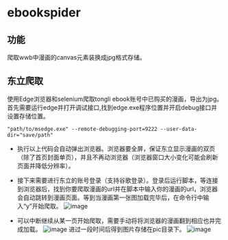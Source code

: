 # ebookspider
## 功能
爬取wwb中漫画的canvas元素装换成jpg格式存储。
## 东立爬取
使用Edge浏览器和selenium爬取tongli ebook账号中已购买的漫画，导出为jpg。
首先需要运行edge并打开调试接口,找到edge.exe程序位置并开启debug接口并设置存储位置。
```
"path/to/msedge.exe" --remote-debugging-port=9222 --user-data-dir="save/path"
```
* 执行以上代码会自动弹出浏览器。浏览器要全屏，保证东立显示漫画的双页（除了首页封面单页），并且不再动浏览器（浏览器窗口大小变化可能会刷新页面并降低分辨率）。
* 接下来需要进行东立的账号登录（支持谷歌登录）。登录后运行脚本，等连接到浏览器后，找到你要爬取漫画的url并在脚本中输入你的漫画的url，浏览器会自动跳转到漫画页面。等到当漫画第一张图加载完毕后，在命令行中输入“y”开始爬取。
![image](https://github.com/user-attachments/assets/5c413a7a-7ce1-40b8-a3f7-71a53a14c565)

* 可以中断继续从某一页开始爬取，需要手动将将浏览器的漫画翻到相应也并完成加载。
![image](https://github.com/user-attachments/assets/a822bb2d-2204-43de-bafb-5134c486a47d)
进过一段时间后得到图片存储在pic目录下。
![image](https://github.com/user-attachments/assets/fa49b344-fffc-457c-ac86-dc4fe5f98874)

